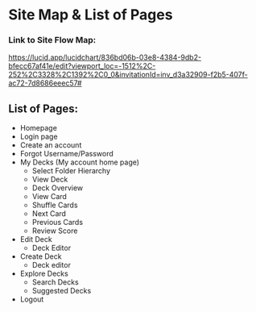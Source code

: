 # Site Map & List of Pages

### Link to Site Flow Map: 
https://lucid.app/lucidchart/836bd06b-03e8-4384-9db2-bfecc67af41e/edit?viewport_loc=-1512%2C-252%2C3328%2C1392%2C0_0&invitationId=inv_d3a32909-f2b5-407f-ac72-7d8686eeec57#


## List of Pages:

- Homepage
 - Login page
 - Create an account
 - Forgot Username/Password
- My Decks (My account home page)
  - Select Folder Hierarchy
  - View Deck
   - Deck Overview
   - View Card
   - Shuffle Cards
   - Next Card
   - Previous Cards
   - Review Score
- Edit Deck
  - Deck Editor 
- Create Deck
  - Deck editor
- Explore Decks
  - Search Decks
  - Suggested Decks
- Logout

